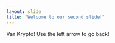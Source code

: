 ```yaml
---
layout: slide
title: "Welcome to our second slide!"
---
```

Van Krypto!
Use the left arrow to go back!
